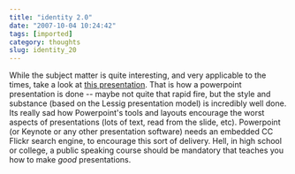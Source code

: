 ```yaml
---
title: "identity 2.0"
date: "2007-10-04 10:24:42"
tags: [imported]
category: thoughts
slug: identity_20
---
```


While the subject matter is quite interesting, and very applicable to the times, take a look at <a href="http://www.identity20.com/media/OSCON2005/">this presentation</a>. That is how a powerpoint presentation is done -- maybe not quite that rapid fire, but the style and substance (based on the Lessig presentation model) is incredibly well done. Its really sad how Powerpoint's tools and layouts encourage the worst aspects of presentations (lots of text, read from the slide, etc). Powerpoint (or Keynote or any other presentation software) needs an embedded CC Flickr search engine, to encourage this sort of delivery. Hell, in high school or college, a public speaking course should be mandatory that teaches you how to make <em>good</em> presentations.
